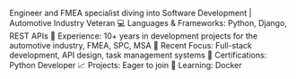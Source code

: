 Engineer and FMEA specialist diving into Software Development | Automotive Industry Veteran
💻 Languages & Frameworks: Python, Django, REST APIs
🔧 Experience: 10+ years in development projects for the automotive industry, FMEA, SPC, MSA
🚀 Recent Focus: Full-stack development, API design, task management systems
📜 Certifications: Python Developer
📈 Projects: Eager to join
🌱 Learning: Docker
